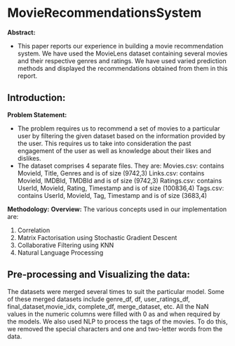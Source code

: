 # MovieRecommendationsSystem
**Abstract:**
* This paper reports our experience in building a movie recommendation system. We have used the MovieLens dataset containing several movies and their respective genres and ratings. We have used varied prediction methods and displayed the recommendations obtained from them in this report.

  
## Introduction: ##
**Problem Statement:**
* The problem requires us to recommend a set of movies to a particular user by filtering the given dataset based on the information provided by the user. This requires us to take into consideration the past engagement of the user as well as knowledge about their likes and dislikes.
* The dataset comprises 4 separate files. They are:
Movies.csv: contains MovieId, Title, Genres and is of size (9742,3)
Links.csv: contains MovieId, IMDBId, TMDBId and is of size (9742,3)
Ratings.csv: contains UserId, MovieId, Rating, Timestamp and is of size (100836,4)
Tags.csv: contains UserId, MovieId, Tag, Timestamp and is of size (3683,4)

**Methodology:**
**Overview:**
The various concepts used in our implementation are:
1. Correlation 
2. Matrix Factorisation using Stochastic Gradient Descent
3. Collaborative Filtering using KNN
4. Natural Language Processing

## Pre-processing and Visualizing the data:
The datasets were merged several times to suit the particular model. Some of these merged datasets include genre_df, df, user_ratings_df, final_dataset,movie_idx, complete_df, merge_dataset, etc. All the NaN values in the numeric columns were filled with 0 as and when required by the models. 
We also used NLP to process the tags of the movies. To do this, we removed the special characters and one and two-letter words from the data. 
